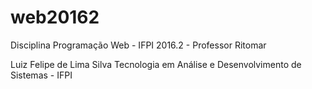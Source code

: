 # web20162
Disciplina Programação Web - IFPI 2016.2 - Professor Ritomar

Luiz Felipe de Lima Silva
Tecnologia em Análise e Desenvolvimento de Sistemas - IFPI
